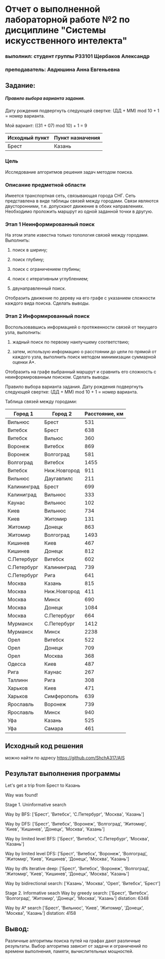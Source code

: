 # Отчет о выполненной лабораторной работе №2 по дисциплине "Системы искусственного интелекта"

### выполнил: студент группы P33101 Щербаков Александр

### преподаватель: Авдюшина Анна Евгеньевна


## Задание: 
##### Правило выбора варианта задания.
Дату рождения подвергнуть следующей свертке: (ДД + ММ) mod 10 + 1 = номер варианта.

Мой вариант: ((31 + 07) mod 10) + 1 = 9

Исходный пункт | Пункт назначения
------|------
Брест | Казань

### Цель

Исследование алгоритмов решения задач методом поиска.

### Описание предметной области

 Имеется транспортная сеть, связывающая города СНГ. Сеть представлена в виде таблицы связей между городами. Связи являются двусторонними, т.е. допускают движение в обоих направлениях. Необходимо проложить маршрут из одной заданной точки в другую.

### Этап 1 Неинформированный поиск

На этом этапе известна только
топология связей между городами. Выполнить:


1. поиск в ширину;


2. поиск глубину;


3. поиск с ограничением глубины;


4. поиск с итеративным углублением;


5. двунаправленный поиск.


Отобразить движение по дереву на его графе с указанием сложности каждого вида поиска. Сделать выводы.


### Этап 2 Информированный поиск

Воспользовавшись информацией о
протяженности связей от текущего узла, выполнить:


1. жадный поиск по первому наилучшему соответствию;


2. затем, использую информацию о расстоянии до цели по прямой от каждого узла, выполнить поиск методом минимизации суммарной оценки А*.


Отобразить на графе выбранный маршрут и сравнить его сложность с неинформированным поиском. Сделать выводы.

Правило выбора варианта задания. Дату рождения подвергнуть следующей свертке: (ДД + ММ) mod 10 + 1 = номер варианта.




Таблица связей между городами:


Город 1 | Город 2 | Расстояние, км
------- | --------| -----
Вильнюс | Брест | 531
Витебск | Брест | 638
Витебск | Вильюс | 360 
Воронеж | Витебск | 869 
Воронеж | Волгоград | 581
Волгоград | Витебск | 1455
Витебск | Ниж.Новгород | 911
Вильнюс | Даугавпилс | 211
Калининград | Брест | 699
Калиниград  |Вильнюс | 333
Каунас | Вильнюс | 102 
Киев | Вильнюс | 734
Киев | Житомир | 131
Житомир | Донецк | 863
Житомир | Волгоград | 1493
Кишинев | Киев | 467
Кишинев | Донецк | 812
С.Петербург | Витебск | 602
С.Петербург | Калининград | 739
С.Петербург | Рига | 641
Москва | Казань | 815
Москва | Ниж.Новгород | 411
Москва | Минск | 690
Москва | Донецк | 1084
Москва | С.Петербург | 664
Мурманск | С.Петербург | 1412
Мурманск | Минск | 2238
Орел | Витебск | 522
Орел | Донецк | 709
Орел | Москва | 368
Одесса | Киев | 487
Рига | Каунас | 267
Таллинн | Рига | 308
Харьков | Киев | 471
Харьков | Симферополь | 639
Ярославль | Воронеж | 739
Ярославль | Минск | 940
Уфа | Казань | 525
Уфа | Самара | 461


## Исходный код решения

можно найти по адресу https://github.com/ShchA317/AIS

## Результат выполнения программы
Let's get a trip from Брест to Казань

Way was found!

Stage 1. Uninformative search

Way by BFS:  ['Брест', 'Витебск', 'С.Петербург', 'Москва', 'Казань']

Way by DFS:  ['Брест', 'Витебск', 'Воронеж', 'Волгоград', 'Житомир', 'Киев', 'Кишинев', 'Донецк', 'Москва', 'Казань']

Way by limited level BFS:  ['Брест', 'Витебск', 'С.Петербург', 'Москва', 'Казань']

Way by limited level DFS:  ['Брест', 'Витебск', 'Воронеж', 'Волгоград', 'Житомир', 'Киев', 'Кишинев', 'Донецк', 'Москва', 'Казань']

Way by dfs iterative deep:  ['Брест', 'Витебск', 'Воронеж', 'Волгоград', 'Житомир', 'Киев', 'Кишинев', 'Донецк', 'Москва', 'Казань']

Way by bidirectional search:  ['Казань', 'Москва', 'Орел', 'Витебск', 'Брест']


Stage 2. Informative seach
Way by greedy search:  ['Брест', 'Витебск', 'Волгоград', 'Житомир', 'Донецк', 'Москва', 'Казань']  distation:  6348

Way by A* search  ['Брест', 'Вильнюс', 'Киев', 'Житомир', 'Донецк', 'Москва', 'Казань']  distation:  4158

## Вывод: 

Различные алгоритмы поиска путей на графах дают различные результаты. Выбор алгоритма зависит от задачи и ограничений по времени выполнения, памяти, вычислительных мощностей.
